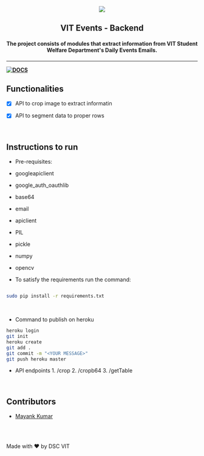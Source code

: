 
<p  align="center">

<img  src="https://user-images.githubusercontent.com/30529572/72455010-fb38d400-37e7-11ea-9c1e-8cdeb5f5906e.png"  />

<h2  align="center"> VIT Events - Backend </h2>

<h4  align="center"> The project consists of modules that extract information from VIT Student Welfare Department's Daily Events Emails. <h4>

</p>

  

---

[![DOCS](https://img.shields.io/badge/Documentation-see%20docs-green?style=flat-square&logo=appveyor)](INSERT_LINK_FOR_DOCS_HERE)



  
  

## Functionalities

- [X] API to crop image to extract informatin
- [X]  API to segment data to proper rows
  

<br>

  
  

## Instructions to run

  

* Pre-requisites:

- googleapiclient

- google_auth_oauthlib

- base64

- email

- apiclient

- PIL

- pickle

- numpy

- opencv

  

* To satisfy the requirements run the command:

```bash

sudo pip install -r requirements.txt

```

  <br/>

* Command to publish on heroku

  

```bash
heroku login
git init
heroku create
git add .
git commit -m "<YOUR MESSAGE>"
git push heroku master
```
* API endpoints
		1.  /crop
		2. /cropb64
		3. /getTable

<br>

  

## Contributors

  

*  [Mayank Kumar](https://github.com/mayankkumar2)

  
  
  

<br>

<br>

  

<p  align="center">

Made with :heart: by DSC VIT

</p>